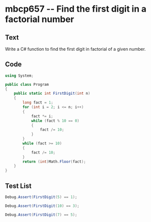 # mbcp657 -- Find the first digit in a factorial number

## Text

Write a C# function to find the first digit in factorial of a given number.

## Code

```csharp
using System;

public class Program
{
    public static int FirstDigit(int n)
    {
        long fact = 1;
        for (int i = 2; i <= n; i++)
        {
            fact *= i;
            while (fact % 10 == 0)
            {
                fact /= 10;
            }
        }
        while (fact >= 10)
        {
            fact /= 10;
        }
        return (int)Math.Floor(fact);
    }
}
```

## Test List

```csharp
Debug.Assert(FirstDigit(5) == 1);
```

```csharp
Debug.Assert(FirstDigit(10) == 3);
```

```csharp
Debug.Assert(FirstDigit(7) == 5);
```
